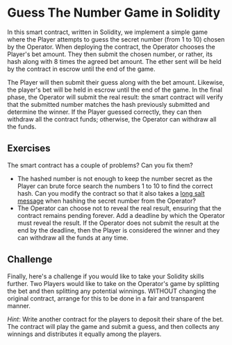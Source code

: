 # Guess The Number Game in Solidity

In this smart contract, written in Solidity, we implement a simple game where the Player attempts to guess the secret number (from 1 to 10) chosen by the Operator. When deploying the contract, the Operator chooses the Player's bet amount. They then submit the chosen number, or rather, its hash along with 8 times the agreed bet amount. The ether sent will be held by the contract in escrow until the end of the game.

The Player will then submit their guess along with the bet amount. Likewise, the player's bet will be held in escrow until the end of the game. In the final phase, the Operator will submit the real result: the smart contract will verify that the submitted number matches the hash previously submitted and determine the winner. If the Player guessed correctly, they can then withdraw all the contract funds; otherwise, the Operator can withdraw all the funds.

## Exercises

The smart contract has a couple of problems? Can you fix them?

* The hashed number is not enough to keep the number secret as the Player can brute force search the numbers 1 to 10 to find the correct hash. Can you modify the contract so that it also takes a [long salt message](https://en.wikipedia.org/wiki/Salt_(cryptography)) when hashing the secret number from the Operator?
* The Operator can choose not to reveal the real result, ensuring that the contract remains pending forever. Add a deadline by which the Operator must reveal the result. If the Operator does not submit the result at the end by the deadline, then the Player is considered the winner and they can withdraw all the funds at any time.

## Challenge

Finally, here's a challenge if you would like to take your Solidity skills further. Two Players would like to take on the Operator's game by splitting the bet and then splitting any potential winnings. WITHOUT changing the original contract, arrange for this to be done in a fair and transparent manner.

_Hint_: Write another contract for the players to deposit their share of the bet. The contract will play the game and submit a guess, and then collects any winnings and distributes it equally among the players.
